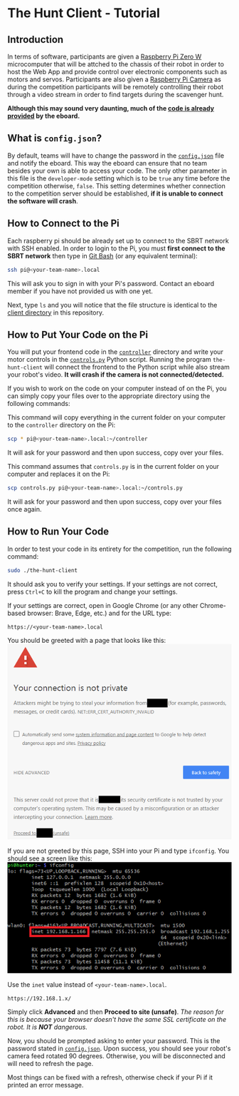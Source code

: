 # The Hunt Client - Tutorial

## Introduction
In terms of software, participants are given a [Raspberry Pi Zero W](https://www.raspberrypi.com/products/raspberry-pi-zero-w/) microcomputer that will be attched to the chassis of their robot in order to host the Web App and provide control over electronic components such as motors and servos. Participants are also given a [Raspberry Pi Camera](https://www.raspberrypi.com/documentation/accessories/camera.html) as during the competition participants will be remotely controlling their robot through a video stream in order to find targets during the scavenger hunt.

**Although this may sound very daunting, much of the [code is already provided](client) by the eboard.** 

## What is `config.json`?
By default, teams will have to change the password in the [`config.json`](client/config.json) file and notify the eboard. This way the eboard can ensure that no team besides your own is able to access your code. The only other parameter in this file is the `developer-mode` setting which is to be `true` any time before the competition otherwise, `false`. This setting determines whether connection to the competition server should be established, **if it is unable to connect the software will crash**.

## How to Connect to the Pi
Each raspberry pi should be already set up to connect to the SBRT network with SSH enabled. In order to login to the Pi, you must **first connect to the SBRT network** then type in [Git Bash](https://git-scm.com/downloads) (or any equivalent terminal):
```bash
ssh pi@<your-team-name>.local
```
This will ask you to sign in with your Pi's password. Contact an eboard member if you have not provided us with one yet.

Next, type `ls` and you will notice that the file structure is identical to the [client directory](client) in this repository. 

## How to Put Your Code on the Pi
You will put your frontend code in the [`controller`](client/controller/) directory and write your motor controls in the [`controls.py`](client/controls.py) Python script. Running the program `the-hunt-client` will connect the frontend to the Python script while also stream your robot's video. **It will crash if the camera is not connected/detected.**

If you wish to work on the code on your computer instead of on the Pi, you can simply copy your files over to the appropriate directory using the following commands:

This command will copy everything in the current folder on your computer to the `controller` directory on the Pi:
```bash
scp * pi@<your-team-name>.local:~/controller
```
It will ask for your password and then upon success, copy over your files.

This command assumes that `controls.py` is in the current folder on your computer and replaces it on the Pi:
```bash
scp controls.py pi@<your-team-name>.local:~/controls.py
```
It will ask for your password and then upon success, copy over your files once again.

## How to Run Your Code
In order to test your code in its entirety for the competition, run the following command:
```bash
sudo ./the-hunt-client
```
It should ask you to verify your settings. If your settings are not correct, press `Ctrl+C` to kill the program and change your settings. 

If your settings are correct, open in Google Chrome (or any other Chrome-based browser: Brave, Edge, etc.) and for the URL type:
```
https://<your-team-name>.local
```
You should be greeted with a page that looks like this: ![Your connection is not private](../img/invalidSSL.png)

If you are not greeted by this page, SSH into your Pi and type `ifconfig`. You should see a screen like this: ![inet](../img/ifconfig.png)

Use the `inet` value instead of `<your-team-name>.local`.
```
https://192.168.1.x/
```


Simply click **Advanced** and then **Proceed to site (unsafe)**. *The reason for this is because your browser doesn't have the same SSL certificate on the robot. It is **NOT** dangerous.*

Now, you should be prompted asking to enter your password. This is the password stated in [`config.json`](client/config.json). Upon success, you should see your robot's camera feed rotated 90 degrees. Otherwise, you will be disconnected and will need to refresh the page.

Most things can be fixed with a refresh, otherwise check if your Pi if it printed an error message.